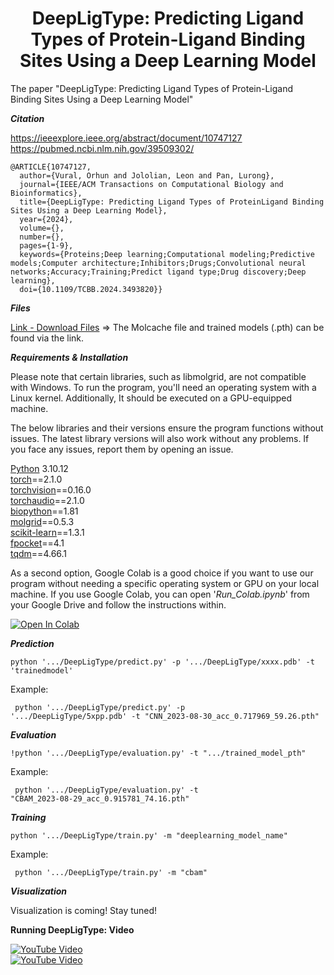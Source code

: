 <div align="center" style="text-align: center;">
  <h1>DeepLigType: Predicting Ligand Types of Protein-Ligand Binding Sites Using a Deep Learning Model</h1>
</div>

The paper "DeepLigType: Predicting Ligand Types of Protein-Ligand Binding Sites Using a Deep Learning Model" 

**_Citation_**

https://ieeexplore.ieee.org/abstract/document/10747127
https://pubmed.ncbi.nlm.nih.gov/39509302/
```
@ARTICLE{10747127,
  author={Vural, Orhun and Jololian, Leon and Pan, Lurong},
  journal={IEEE/ACM Transactions on Computational Biology and Bioinformatics}, 
  title={DeepLigType: Predicting Ligand Types of ProteinLigand Binding Sites Using a Deep Learning Model}, 
  year={2024},
  volume={},
  number={},
  pages={1-9},
  keywords={Proteins;Deep learning;Computational modeling;Predictive models;Computer architecture;Inhibitors;Drugs;Convolutional neural networks;Accuracy;Training;Predict ligand type;Drug discovery;Deep learning},
  doi={10.1109/TCBB.2024.3493820}}
```
**_Files_**

[Link - Download Files](https://drive.google.com/drive/folders/1WVIpv6CbHBnRcE_0qR8E9AEwu7-CGgCZ?usp=sharing) => The Molcache file and trained models (.pth) can be found via the link.

**_Requirements & Installation_**

Please note that certain libraries, such as libmolgrid, are not compatible with Windows. To run the program, you'll need an operating system with a Linux kernel. Additionally, It should be executed on a GPU-equipped machine.

The below libraries and their versions ensure the program functions without issues. The latest library versions will also work without any problems. If you face any issues, report them by opening an issue.

[Python](https://github.com/python) 3.10.12<br/>
[torch](https://github.com/pytorch/pytorch)==2.1.0<br/>
[torchvision](https://github.com/pytorch/pytorch)==0.16.0<br/>
[torchaudio](https://github.com/pytorch/pytorch)==2.1.0<br/>
[biopython](https://github.com/biopython/biopython)==1.81<br/>
[molgrid](https://github.com/gnina/libmolgrid)==0.5.3<br/>
[scikit-learn](https://github.com/scikit-learn/scikit-learn)==1.3.1<br/>
[fpocket](https://github.com/Discngine/fpocket)==4.1<br/>
[tqdm](https://github.com/tqdm/tqdm)==4.66.1<br/>


As a second option, Google Colab is a good choice if you want to use our program without needing a specific operating system or GPU on your local machine. If you use Google Colab, you can open '_Run_Colab.ipynb_' from your Google Drive and follow the instructions within.

[![Open In Colab](https://colab.research.google.com/assets/colab-badge.svg)](https://colab.research.google.com/github/drorhunvural/DeepLigType/blob/main/Run_Colab.ipynb)

**_Prediction_**

```python '.../DeepLigType/predict.py' -p '.../DeepLigType/xxxx.pdb' -t 'trainedmodel'```

Example: <pre><code> python '.../DeepLigType/predict.py' -p '.../DeepLigType/5xpp.pdb' -t "CNN_2023-08-30_acc_0.717969_59.26.pth" </code></pre>


**_Evaluation_**

```!python '.../DeepLigType/evaluation.py' -t ".../trained_model_pth"```

Example: <pre><code> python '.../DeepLigType/evaluation.py' -t "CBAM_2023-08-29_acc_0.915781_74.16.pth" </code></pre>

**_Training_**

```python '.../DeepLigType/train.py' -m "deeplearning_model_name" ```

Example: <pre><code> python '.../DeepLigType/train.py' -m "cbam" </code></pre>

**_Visualization_**

Visualization is coming! Stay tuned!

**Running DeepLigType: Video**<br/>


[![YouTube Video](https://img.shields.io/badge/Watch%20on%20YouTube-red?style=for-the-badge&logo=youtube)](https://youtu.be/SobCab1fZeA?si=u-soXHHxLBHp8lUL)
<br/>
[![YouTube Video](https://img.youtube.com/vi/SobCab1fZeA/0.jpg)](https://youtu.be/SobCab1fZeA?si=u-soXHHxLBHp8lUL)


